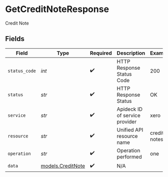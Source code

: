# GetCreditNoteResponse

Credit Note


## Fields

| Field                                        | Type                                         | Required                                     | Description                                  | Example                                      |
| -------------------------------------------- | -------------------------------------------- | -------------------------------------------- | -------------------------------------------- | -------------------------------------------- |
| `status_code`                                | *int*                                        | :heavy_check_mark:                           | HTTP Response Status Code                    | 200                                          |
| `status`                                     | *str*                                        | :heavy_check_mark:                           | HTTP Response Status                         | OK                                           |
| `service`                                    | *str*                                        | :heavy_check_mark:                           | Apideck ID of service provider               | xero                                         |
| `resource`                                   | *str*                                        | :heavy_check_mark:                           | Unified API resource name                    | credit-notes                                 |
| `operation`                                  | *str*                                        | :heavy_check_mark:                           | Operation performed                          | one                                          |
| `data`                                       | [models.CreditNote](../models/creditnote.md) | :heavy_check_mark:                           | N/A                                          |                                              |